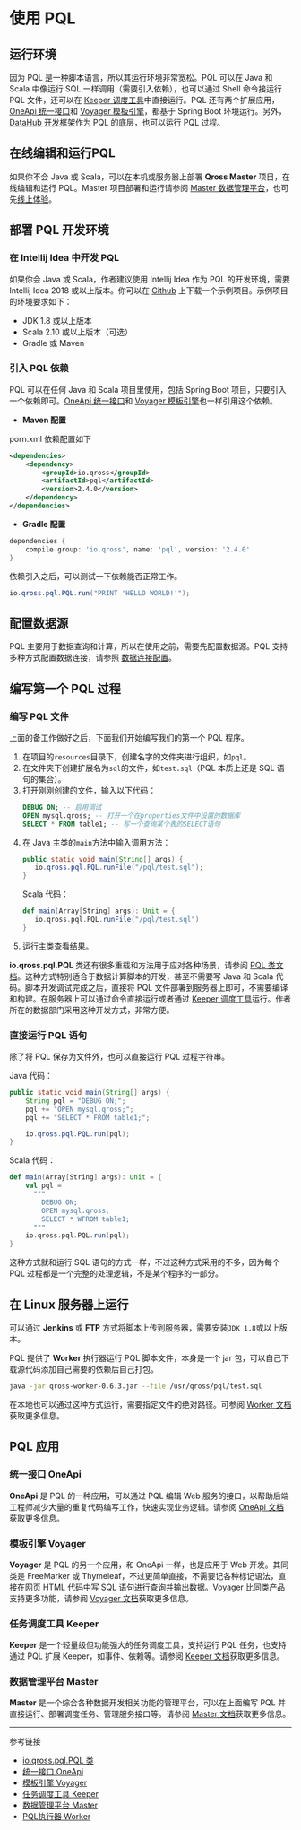 # 使用 PQL

## 运行环境

因为 PQL 是一种脚本语言，所以其运行环境非常宽松。PQL 可以在 Java 和 Scala 中像运行 SQL 一样调用（需要引入依赖），也可以通过 Shell 命令接运行 PQL 文件，还可以在 [Keeper 调度工具](/keeper/overview.md)中直接运行。PQL 还有两个扩展应用，[OneApi 统一接口](/oneapi/overview.md)和 [Voyager 模板引擎](/voyager/overview.md)，都基于 Spring Boot 环境运行。另外，[DataHub 开发框架](/datahub/overview.md)作为 PQL 的底层，也可以运行 PQL 过程。

## 在线编辑和运行PQL

如果你不会 Java 或 Scala，可以在本机或服务器上部署 **Qross Master** 项目，在线编辑和运行 PQL。Master 项目部署和运行请参阅 [Master 数据管理平台](/master/overview.md)，也可先[线上体验](http://m.qross.cn)。

## 部署 PQL 开发环境

### 在 Intellij Idea 中开发 PQL

如果你会 Java 或 Scala，作者建议使用 Intellij Idea 作为 PQL 的开发环境，需要 Intellij Idea 2018 或以上版本。你可以在 [Github](https://github.com/qross-io/PQLExample) 上下载一个示例项目。示例项目的环境要求如下：

* JDK 1.8 或以上版本
* Scala 2.10 或以上版本（可选）
* Gradle 或 Maven 

### 引入 PQL 依赖

PQL 可以在任何 Java 和 Scala 项目里使用，包括 Spring Boot 项目，只要引入一个依赖即可。[OneApi 统一接口](/oneapi/overview.md)和 [Voyager 模板引擎](/voyager/overview.md)也一样引用这个依赖。

* **Maven 配置**

porn.xml 依赖配置如下

```xml
<dependencies>
    <dependency>
        <groupId>io.qross</groupId>
        <artifactId>pql</artifactId>
        <version>2.4.0</version>
    </dependency> 
</dependencies>
```

* **Gradle 配置**

```groovy
dependencies {
    compile group: 'io.qross', name: 'pql', version: '2.4.0'
}
```

依赖引入之后，可以测试一下依赖能否正常工作。

```java
io.qross.pql.PQL.run("PRINT 'HELLO WORLD!'");
```

## 配置数据源

PQL 主要用于数据查询和计算，所以在使用之前，需要先配置数据源。PQL 支持多种方式配置数据连接，请参照 [数据连接配置](/pql/properties.md)。

## 编写第一个 PQL 过程

### 编写 PQL 文件

上面的备工作做好之后，下面我们开始编写我们的第一个 PQL 程序。

1. 在项目的`resources`目录下，创建名字的文件夹进行组织，如`pql`。
2. 在文件夹下创建扩展名为`sql`的文件，如`test.sql`（PQL 本质上还是 SQL 语句的集合）。
3. 打开刚刚创建的文件，输入以下代码：
   ```sql
   DEBUG ON; -- 启用调试
   OPEN mysql.qross; -- 打开一个在properties文件中设置的数据库
   SELECT * FROM table1; -- 写一个查询某个表的SELECT语句
   ```
4. 在 Java 主类的`main`方法中输入调用方法：
   ```java
   public static void main(String[] args) {
      io.qross.pql.PQL.runFile("/pql/test.sql");
   }   
   ```
   Scala 代码：
   ```scala
   def main(Array[String] args): Unit = {
      io.qross.pql.PQL.runFile("/pql/test.sql")
   }
   ```
5. 运行主类查看结果。 

**io.qross.pql.PQL** 类还有很多重载和方法用于应对各种场景，请参阅 [PQL 类文档](/pql/class.md)。这种方式特别适合于数据计算脚本的开发，甚至不需要写 Java 和 Scala 代码。脚本开发调试完成之后，直接将 PQL 文件部署到服务器上即可，不需要编译和构建。在服务器上可以通过命令直接运行或者通过 [Keeper 调度工具](/keeper/overview.md)运行。作者所在的数据部门采用这种开发方式，非常方便。


### 直接运行 PQL 语句

除了将 PQL 保存为文件外，也可以直接运行 PQL 过程字符串。

Java 代码：

```java
public static void main(String[] args) {
    String pql = "DEBUG ON;";
    pql += "OPEN mysql.qross;";
    pql += "SELECT * FROM table1;";

    io.qross.pql.PQL.run(pql);
}
```

Scala 代码：

```scala
def main(Array[String] args): Unit = {
    val pql = 
      """
        DEBUG ON;
        OPEN mysql.qross;
        SELECT * WFROM table1;
      """
    io.qross.pql.PQL.run(pql);
}
```

这种方式就和运行 SQL 语句的方式一样，不过这种方式采用的不多，因为每个 PQL 过程都是一个完整的处理逻辑，不是某个程序的一部分。

## 在 Linux 服务器上运行

可以通过 **Jenkins** 或 **FTP** 方式将脚本上传到服务器，需要安装`JDK 1.8`或以上版本。

PQL 提供了 **Worker** 执行器运行 PQL 脚本文件，本身是一个 jar 包，可以自己下载源代码添加自己需要的依赖后自己打包。

```sh
java -jar qross-worker-0.6.3.jar --file /usr/qross/pql/test.sql
```

在本地也可以通过这种方式运行，需要指定文件的绝对路径。可参阅 [Worker 文档](/pql/worker.md)获取更多信息。

## PQL 应用

### 统一接口 OneApi

**OneApi** 是 PQL 的一种应用，可以通过 PQL 编辑 Web 服务的接口，以帮助后端工程师减少大量的重复代码编写工作，快速实现业务逻辑。请参阅 [OneApi 文档](/oneapi/overview.md)获取更多信息。

### 模板引擎 Voyager

**Voyager** 是 PQL 的另一个应用，和 OneApi 一样，也是应用于 Web 开发。其同类是 FreeMarker 或 Thymeleaf，不过更简单直接，不需要记各种标记语法，直接在网页 HTML 代码中写 SQL 语句进行查询并输出数据。Voyager 比同类产品支持更多功能，请参阅 [Voyager 文档](/master/overview.md)获取更多信息。

### 任务调度工具 Keeper

**Keeper** 是一个轻量级但功能强大的任务调度工具，支持运行 PQL 任务，也支持通过 PQL 扩展 Keeper，如事件、依赖等。请参阅 [Keeper 文档](/keeper/overview.md)获取更多信息。

### 数据管理平台 Master

**Master** 是一个综合各种数据开发相关功能的管理平台，可以在上面编写 PQL 并直接运行、部署调度任务、管理服务接口等。请参阅 [Master 文档](/master/overview.md)获取更多信息。

---
参考链接

* [io.qross.pql.PQL 类](/pql/class.md)
* [统一接口 OneApi](/oneapi/overview.md)
* [模板引擎 Voyager](/voyager/overview.md)
* [任务调度工具 Keeper](/keeper/overview.md)
* [数据管理平台 Master](/master/overview.md)
* [PQL执行器 Worker](/worker/overview.md)